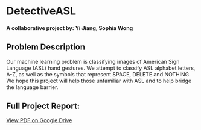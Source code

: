 # DetectiveASL
#### A collaborative project by: Yi Jiang, Sophia Wong

## Problem Description
Our machine learning problem is classifying images of American Sign Language (ASL) hand gestures. We attempt to classify ASL alphabet letters, A-Z, as well as the symbols that represent SPACE, DELETE and NOTHING. We hope this project will help those unfamiliar with ASL and to help bridge the language barrier.

## Full Project Report:
[View PDF on Google Drive](https://drive.google.com/file/d/133medIGWXZj7jzjLqpMcw44jb5NHeTi2/view?usp=sharing)
